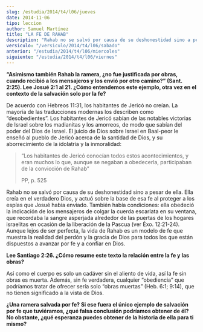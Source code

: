 ```yaml
---
slug: /estudia/2014/t4/l06/jueves
date: 2014-11-06
tipo: leccion
author: Samuel Martínez
title: "LA FE DE RAHAB"
description: "Rahab no se salvó por causa de su deshonestidad sino a pesar de ella. Ella  creía en el verdadero Dios, y actuó sobre la base de esa fe al proteger a los  espías que Josué había enviado. También había condiciones: ella obedeció la  indicación de los mensajeros de colgar la cue..."
versiculo: "/versiculo/2014/t4/l06/sabado"
anterior: "/estudia/2014/t4/l06/miercoles"
siguiente: "/estudia/2014/t4/l06/viernes"
---
```


**“Asimismo también Rahab la ramera, ¿no fue justificada por obras, cuando recibió a los mensajeros y los envió por otro camino?” (Sant. 2:25). Lee Josué 2:1 al 21. ¿Cómo entendemos este ejemplo, otra vez en el contexto de la salvación solo por la fe?**

De acuerdo con Hebreos 11:31, los habitantes de Jericó no creían. La mayoría de las traducciones modernas los describen como “desobedientes”. Los habitantes de Jericó sabían de las notables victorias de Israel sobre los madianitas y los amorreos, de modo que sabían del poder del Dios de Israel. El juicio de Dios sobre Israel en Baal-peor le enseñó al pueblo de Jericó acerca de la santidad de Dios, y su aborrecimiento de la idolatría y la inmoralidad:

> “Los habitantes de Jericó conocían todos estos acontecimientos, y eran muchos lo que, aunque se negaban a obedecerla, participaban de la convicción de Rahab”
>
> PP, p. 525

Rahab no se salvó por causa de su deshonestidad sino a pesar de ella. Ella creía en el verdadero Dios, y actuó sobre la base de esa fe al proteger a los espías que Josué había enviado. También había condiciones: ella obedeció la indicación de los mensajeros de colgar la cuerda escarlata en su ventana, que recordaba la sangre asperjada alrededor de las puertas de los hogares israelitas en ocasión de la liberación de la Pascua (ver Éxo. 12:21-24). Aunque lejos de ser perfecta, la vida de Rahab es un modelo de fe que muestra la realidad del perdón y la gracia de Dios para todos los que están dispuestos a avanzar por fe y a confiar en Dios.

**Lee Santiago 2:26. ¿Cómo resume este texto la relación entre la fe y las obras?**

Así como el cuerpo es solo un cadáver sin el aliento de vida, así la fe sin obras es muerta. Además, sin fe verdadera, cualquier “obediencia” que podríamos tratar de ofrecer sería solo “obras muertas” (Heb. 6:1; 9:14), que no tienen significado a la vista de Dios.

**¿Una ramera salvada por fe? Si ese fuera el único ejemplo de salvación por fe que tuviéramos, ¿qué falsa conclusión podríamos obtener de él? No obstante, ¿qué esperanza puedes obtener de la historia de ella para ti mismo?**
